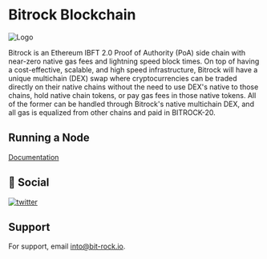 
# Bitrock Blockchain

![Logo](https://bit-rock.io/fav.png)

Bitrock is an Ethereum IBFT 2.0 Proof of Authority (PoA) side chain with near-zero native gas fees and lightning speed block times. On top of having a cost-effective, scalable, and high speed infrastructure, Bitrock will have a unique multichain (DEX) swap where cryptocurrencies can be traded directly on their native chains without the need to use DEX's native to those chains, hold native chain tokens, or pay gas fees in those native tokens. All of the former can be handled through Bitrock's native multichain DEX, and all gas is equalized from other chains and paid in BITROCK-20.


## Running a Node

[Documentation](https://docs.bit-rock.io/get-started/bitrock-blockchain)


## 🔗 Social
[![twitter](https://img.shields.io/badge/twitter-1DA1F2?style=for-the-badge&logo=twitter&logoColor=white)](https://twitter.com/bitrockchain)


## Support

For support, email into@bit-rock.io.